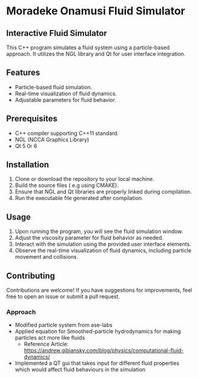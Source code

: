 # Moradeke Onamusi Fluid Simulator

## Interactive Fluid Simulator

This C++ program simulates a fluid system using a particle-based approach. It utilizes the NGL library and Qt for user interface integration.

## Features

- Particle-based fluid simulation.
- Real-time visualization of fluid dynamics.
- Adjustable parameters for fluid behavior.

## Prerequisites

- C++ compiler supporting C++11 standard.
- NGL (NCCA Graphics Library)
- Qt 5 0r 6

## Installation

1. Clone or download the repository to your local machine.
2. Build the source files ( e.g using CMAKE).
3. Ensure that NGL and Qt libraries are properly linked during compilation.
4. Run the executable file generated after compilation.

## Usage

1. Upon running the program, you will see the fluid simulation window.
2. Adjust the viscosity parameter for fluid behavior as needed.
3. Interact with the simulation using the provided user interface elements.
4. Observe the real-time visualization of fluid dynamics, including particle movement and collisions.

## Contributing
Contributions are welcome! If you have suggestions for improvements, feel free to open an issue or submit a pull request.

### Approach
- Modified particle system from ase-labs
- Applied equation for Smoothed-particle hydrodynamics for making particles act more like fluids
    - Reference Article: https://andrew.gibiansky.com/blog/physics/computational-fluid-dynamics/ 
- Implemented a QT gui that takes input for different fluid properties which would affect fluid behaviours in the simulation
